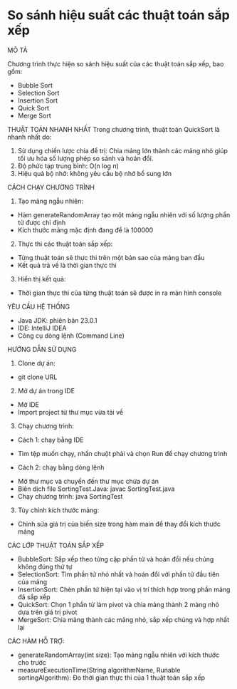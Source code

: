 # So sánh hiệu suất các thuật toán sắp xếp

MÔ TẢ

Chương trình thực hiện so sánh hiệu suất của các thuật toán sắp xếp, bao gồm:
- Bubble Sort
- Selection Sort
- Insertion Sort
- Quick Sort
- Merge Sort

THUẬT TOÁN NHANH NHẤT
Trong chương trình, thuật toán QuickSort là nhanh nhất do:
1. Sử dụng chiến lược chia để trị: Chia mảng lớn thành các mảng nhỏ giúp tối ưu hóa số lượng phép so sánh và hoán đổi.
2. Độ phức tạp trung bình: O(n log n)
3. Hiệu quả bộ nhớ: không yêu cầu bộ nhớ bổ sung lớn

CÁCH CHẠY CHƯƠNG TRÌNH
1. Tạo mảng ngẫu nhiên:
- Hàm generateRandomArray tạo một mảng ngẫu nhiên với số lượng phần tử được chỉ định
- Kích thước mảng mặc định đang để là 100000
2. Thực thi các thuật toán sắp xếp:
- Từng thuật toán sẽ thực thi trên một bản sao của mảng ban đầu
- Kết quả trả về là thời gian thực thi
3. Hiển thị kết quả:
- Thời gian thực thi của từng thuật toán sẽ được in ra màn hình console

YÊU CẦU HỆ THỐNG
- Java JDK: phiên bản 23.0.1
- IDE: IntelliJ IDEA
- Công cụ dòng lệnh (Command Line)

HƯỚNG DẪN SỬ DỤNG
1. Clone dự án:
- git clone URL
2. Mở dự án trong IDE
- Mở IDE
- Import project từ thư mục vừa tải về
3. Chạy chương trình: 
- Cách 1: chạy bằng IDE
+ Tìm tệp muốn chạy, nhấn chuột phải và chọn Run để chạy chương trình
- Cách 2: chạy bằng dòng lệnh
+ Mở thư mục và chuyển đến thư mục chứa dự án
+ Biên dịch file SortingTest.Java: javac SortingTest.java
+ Chạy chương trình: java SortingTest
3. Tùy chỉnh kích thước mảng:
- Chỉnh sửa giá trị của biến size trong hàm main để thay đổi kích thước mảng

CÁC LỚP THUẬT TOÁN SẮP XẾP
- BubbleSort: Sắp xếp theo từng cặp phần tử và hoán đổi nếu chúng không đúng thứ tự
- SelectionSort: Tìm phần tử nhỏ nhất và hoán đổi với phần tử đầu tiên của mảng
- InsertionSort: Chèn phần tử hiện tại vào vị trí thích hợp trong phần mảng đã sắp xếp
- QuickSort: Chọn 1 phần tử làm pivot và chia mảng thành 2 mảng nhỏ dựa trên giá trị pivot
- MergeSort: Chia mảng thành các mảng nhỏ, sắp xếp chúng và hợp nhất lại

CÁC HÀM HỖ TRỢ:
- generateRandomArray(int size): Tạo mảng ngẫu nhiên với kích thước cho trước
- measureExecutionTime(String algorithmName, Runable sortingAlgorithm): Đo thời gian thực thi của 1 thuật toán sắp xếp
